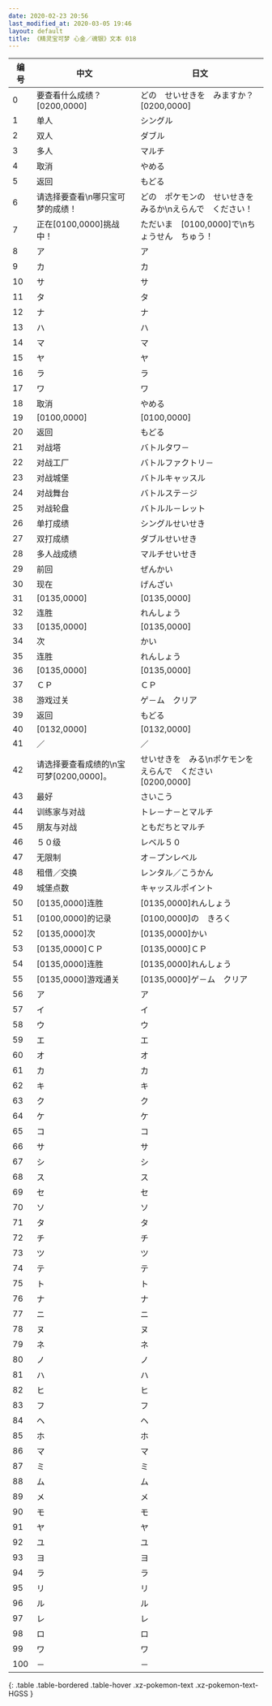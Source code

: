 ```yaml
---
date: 2020-02-23 20:56
last_modified_at: 2020-03-05 19:46
layout: default
title: 《精灵宝可梦 心金／魂银》文本 018
---
```

| 编号 | 中文 | 日文 |
| ---- | ---- | ---- |
| 0 | 要查看什么成绩？[0200,0000] | どの　せいせきを　みますか？[0200,0000] |
| 1 | 单人 | シングル |
| 2 | 双人 | ダブル |
| 3 | 多人 | マルチ |
| 4 | 取消 | やめる |
| 5 | 返回 | もどる |
| 6 | 请选择要查看\n哪只宝可梦的成绩！ | どの　ポケモンの　せいせきを　みるか\nえらんで　ください！ |
| 7 | 正在[0100,0000]挑战中！ | ただいま　[0100,0000]で\nちょうせん　ちゅう！ |
| 8 | ア | ア |
| 9 | カ | カ |
| 10 | サ | サ |
| 11 | タ | タ |
| 12 | ナ | ナ |
| 13 | ハ | ハ |
| 14 | マ | マ |
| 15 | ヤ | ヤ |
| 16 | ラ | ラ |
| 17 | ワ | ワ |
| 18 | 取消 | やめる |
| 19 | [0100,0000] | [0100,0000] |
| 20 | 返回 | もどる |
| 21 | 对战塔 | バトルタワ－ |
| 22 | 对战工厂 | バトルファクトリ－ |
| 23 | 对战城堡 | バトルキャッスル |
| 24 | 对战舞台 | バトルステ－ジ |
| 25 | 对战轮盘 | バトルル－レット |
| 26 | 单打成绩 | シングルせいせき |
| 27 | 双打成绩 | ダブルせいせき |
| 28 | 多人战成绩 | マルチせいせき |
| 29 | 前回 | ぜんかい |
| 30 | 现在 | げんざい |
| 31 | [0135,0000] | [0135,0000] |
| 32 | 连胜 | れんしょう |
| 33 | [0135,0000] | [0135,0000] |
| 34 | 次 | かい |
| 35 | 连胜 | れんしょう |
| 36 | [0135,0000] | [0135,0000] |
| 37 | ＣＰ | ＣＰ |
| 38 | 游戏过关 | ゲ－ム　クリア |
| 39 | 返回 | もどる |
| 40 | [0132,0000] | [0132,0000] |
| 41 | ／ | ／ |
| 42 | 请选择要查看成绩的\n宝可梦[0200,0000]。 | せいせきを　みる\nポケモンを　えらんで　ください[0200,0000] |
| 43 | 最好 | さいこう |
| 44 | 训练家与对战 | トレ－ナ－とマルチ |
| 45 | 朋友与对战 | ともだちとマルチ |
| 46 | ５０级 | レベル５０ |
| 47 | 无限制 | オ－プンレベル |
| 48 | 租借／交换 | レンタル／こうかん |
| 49 | 城堡点数 | キャッスルポイント |
| 50 | [0135,0000]连胜 | [0135,0000]れんしょう |
| 51 | [0100,0000]的记录 | [0100,0000]の　きろく |
| 52 | [0135,0000]次 | [0135,0000]かい |
| 53 | [0135,0000]ＣＰ | [0135,0000]ＣＰ |
| 54 | [0135,0000]连胜 | [0135,0000]れんしょう |
| 55 | [0135,0000]游戏通关 | [0135,0000]ゲ－ム　クリア |
| 56 | ア | ア |
| 57 | イ | イ |
| 58 | ウ | ウ |
| 59 | エ | エ |
| 60 | オ | オ |
| 61 | カ | カ |
| 62 | キ | キ |
| 63 | ク | ク |
| 64 | ケ | ケ |
| 65 | コ | コ |
| 66 | サ | サ |
| 67 | シ | シ |
| 68 | ス | ス |
| 69 | セ | セ |
| 70 | ソ | ソ |
| 71 | タ | タ |
| 72 | チ | チ |
| 73 | ツ | ツ |
| 74 | テ | テ |
| 75 | ト | ト |
| 76 | ナ | ナ |
| 77 | ニ | ニ |
| 78 | ヌ | ヌ |
| 79 | ネ | ネ |
| 80 | ノ | ノ |
| 81 | ハ | ハ |
| 82 | ヒ | ヒ |
| 83 | フ | フ |
| 84 | ヘ | ヘ |
| 85 | ホ | ホ |
| 86 | マ | マ |
| 87 | ミ | ミ |
| 88 | ム | ム |
| 89 | メ | メ |
| 90 | モ | モ |
| 91 | ヤ | ヤ |
| 92 | ユ | ユ |
| 93 | ヨ | ヨ |
| 94 | ラ | ラ |
| 95 | リ | リ |
| 96 | ル | ル |
| 97 | レ | レ |
| 98 | ロ | ロ |
| 99 | ワ | ワ |
| 100 | － | － |
{: .table .table-bordered .table-hover .xz-pokemon-text .xz-pokemon-text-HGSS }